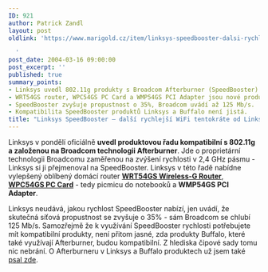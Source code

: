 ```yaml
---
ID: 921
author: Patrick Zandl
layout: post
oldlink: 'https://www.marigold.cz/item/linksys-speedbooster-dalsi-rychlejsi-wifi-tentokrate-od-linksysu

  '
post_date: 2004-03-16 09:00:00
post_excerpt: ''
published: true
summary_points:
- Linksys uvedl 802.11g produkty s Broadcom Afterburner (SpeedBooster) technologií.
- WRT54GS router, WPC54GS PC Card a WMP54GS PCI Adapter jsou nové produkty.
- SpeedBooster zvyšuje propustnost o 35%, Broadcom uvádí až 125 Mb/s.
- Kompatibilita SpeedBooster produktů Linksys a Buffalo není jistá.
title: "Linksys SpeedBooster – další rychlejší WiFi tentokráte od Linksysu"
---
```


<p>
Linksys v pondělí oficiálně <STRONG>uvedl produktovou řadu kompatibilní s 802.11g a založenou na Broadcom technologii Afterburner</STRONG>. Jde o proprietární technologii Broadcomu zaměřenou na zvýšení rychlosti v 2,4 GHz pásmu - Linksys si ji přejmenoval na SpeedBooster. Linksys v této řadě nabídne vylepšený oblíbený domácí router <A href="http://www.linksys.com/products/product.asp?grid=33&amp;scid=35&amp;prid=610" target=_offsite><STRONG>WRT54GS Wireless-G Router</STRONG></A>, <B><A href="http://www.linksys.com/products/product.asp?prid=611&amp;scid=36" target=_offsite>WPC54GS PC Card</A></B> - tedy picmicu do notebooků a <STRONG>WMP54GS PCI Adapter</STRONG>. </p>

<p>
Linksys neudává, jakou rychlost SpeedBooster nabízí, jen uvádí, že skutečná síťová propustnost se zvyšuje o 35% - sám Broadcom se chlubí 125 Mb/s. Samozřejmě že k využívání SpeedBooster rychlosti potřebujete mít kompatibilní produkty, není přitom jasné, zda produkty Buffalo, které také využívají Afterburner, budou kompatibilní. Z hlediska čipové sady tomu nic nebrání. O Afterburneru v Linksys a Buffalo produktech už jsem také <A href="/zprava.html?cislo=26771">psal zde</A>. </p>